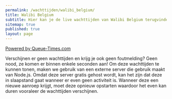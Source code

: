 ```yaml
---
permalink: /wachttijden/walibi_belgium/
title: Walibi Belgium
subtitle: Hier kan je de live wachttijden van Walibi Belgium terugvinden.
sitemap: true
published: true
layout: page
---
```


<html>
<head>
<script id="Cookiebot" src="https://consent.cookiebot.com/uc.js" data-cbid="c28446f3-a71f-463a-aa45-61d022871281" data-blockingmode="auto" type="text/javascript"></script>

<!-- Google tag (gtag.js) -->
<script async src="https://www.googletagmanager.com/gtag/js?id=G-2VNWEQRXBG"></script>
<script>
  window.dataLayer = window.dataLayer || [];
  function gtag(){dataLayer.push(arguments);}
  gtag('js', new Date());

  gtag('config', 'G-2VNWEQRXBG');
</script>

</head>

<body>
<div id="queue-times"></div>
<script src="https://fury106.github.io/wachttijden/walibi_be.js"></script>
<p><a href="https://www.queue-times.com" target="_blank">Powered by Queue-Times.com</a></p>

<p>Verschijnen er geen wachttijden en krijg je ook geen foutmelding? Geen nood, ze komen er binnen enkele seconden aan! Om deze wachttijden te kunnen tonen, maken we gebruik van een externe server die gebruik maakt van Node.js. Omdat deze server gratis gehost wordt, kan het zijn dat deze in slaapstand gaat wanneer er even geen activiteit is. Wanneer deze een nieuwe aanroep krijgt, moet deze opnieuw opstarten waardoor het even kan duren vooraleer de wachttijden verschijnen.</p>


</body>
</html>
